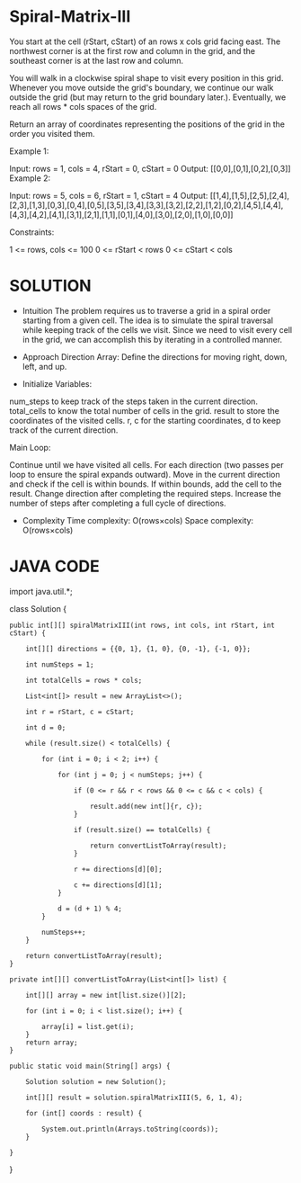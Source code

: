 # Spiral-Matrix-III

You start at the cell (rStart, cStart) of an rows x cols grid facing east. The northwest corner is at the first row and column in the grid, and the southeast corner is at the last row and column.

You will walk in a clockwise spiral shape to visit every position in this grid. Whenever you move outside the grid's boundary, we continue our walk outside the grid (but may return to the grid boundary later.). Eventually, we reach all rows * cols spaces of the grid.

Return an array of coordinates representing the positions of the grid in the order you visited them.


Example 1:


Input: rows = 1, cols = 4, rStart = 0, cStart = 0
Output: [[0,0],[0,1],[0,2],[0,3]]
Example 2:


Input: rows = 5, cols = 6, rStart = 1, cStart = 4
Output: [[1,4],[1,5],[2,5],[2,4],[2,3],[1,3],[0,3],[0,4],[0,5],[3,5],[3,4],[3,3],[3,2],[2,2],[1,2],[0,2],[4,5],[4,4],[4,3],[4,2],[4,1],[3,1],[2,1],[1,1],[0,1],[4,0],[3,0],[2,0],[1,0],[0,0]]
 

Constraints:

1 <= rows, cols <= 100
0 <= rStart < rows
0 <= cStart < cols

# SOLUTION 

* Intuition
The problem requires us to traverse a grid in a spiral order starting from a given cell. The idea is to simulate the spiral traversal while keeping track of the cells we visit. Since we need to visit every cell in the grid, we can accomplish this by iterating in a controlled manner.

* Approach
Direction Array: Define the directions for moving right, down, left, and up.

* Initialize Variables:

num_steps to keep track of the steps taken in the current direction.
total_cells to know the total number of cells in the grid.
result to store the coordinates of the visited cells.
r, c for the starting coordinates, d to keep track of the current direction.

Main Loop:

Continue until we have visited all cells.
For each direction (two passes per loop to ensure the spiral expands outward).
Move in the current direction and check if the cell is within bounds.
If within bounds, add the cell to the result.
Change direction after completing the required steps.
Increase the number of steps after completing a full cycle of directions.

* Complexity
Time complexity: O(rows×cols)
Space complexity: O(rows×cols)

# JAVA CODE

import java.util.*;

class Solution {

    public int[][] spiralMatrixIII(int rows, int cols, int rStart, int cStart) {
    
        int[][] directions = {{0, 1}, {1, 0}, {0, -1}, {-1, 0}};
        
        int numSteps = 1;
        
        int totalCells = rows * cols;
        
        List<int[]> result = new ArrayList<>();
        
        int r = rStart, c = cStart;
        
        int d = 0;

        while (result.size() < totalCells) {
        
            for (int i = 0; i < 2; i++) {
            
                for (int j = 0; j < numSteps; j++) {
                
                    if (0 <= r && r < rows && 0 <= c && c < cols) {
                    
                        result.add(new int[]{r, c});
                    }
                    
                    if (result.size() == totalCells) {
                    
                        return convertListToArray(result);
                    }
                    
                    r += directions[d][0];
                    
                    c += directions[d][1];
                }
                
                d = (d + 1) % 4;
            }
            
            numSteps++;
        }

        return convertListToArray(result);
    }

    private int[][] convertListToArray(List<int[]> list) {
    
        int[][] array = new int[list.size()][2];
        
        for (int i = 0; i < list.size(); i++) {
        
            array[i] = list.get(i);
        }
        return array;
    }

    public static void main(String[] args) {
    
        Solution solution = new Solution();
        
        int[][] result = solution.spiralMatrixIII(5, 6, 1, 4);
        
        for (int[] coords : result) {
        
            System.out.println(Arrays.toString(coords));
        }
        
    }
    
}
